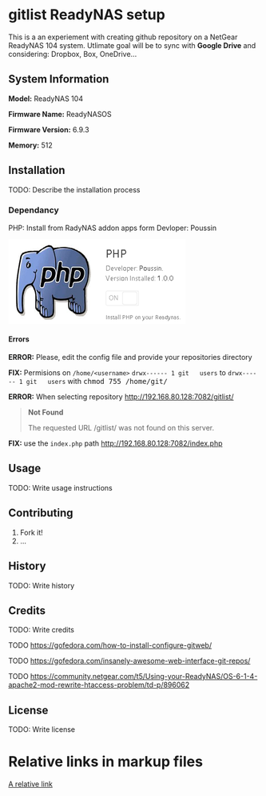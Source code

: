 # gitlist ReadyNAS setup

This is a an experiement with creating github repository on a NetGear ReadyNAS 104 system. Utlimate goal will be to sync with **Google Drive** and considering: Dropbox, Box, OneDrive...

## System Information

**Model:** ReadyNAS 104

**Firmware Name:** ReadyNASOS

**Firmware Version:** 6.9.3

 **Memory:** 512

## Installation

TODO: Describe the installation process

### Dependancy

PHP: Install from RadyNAS addon apps form Devloper: Poussin

![php](images/2018/06/php.png)

#### Errors

**ERROR:** Please, edit the config file and provide your repositories directory

**FIX:** Permisions on `/home/<username>`  `drwx------ 1 git   users` to `drwx------ 1 git   users` with <kbd>chmod 755 /home/git/</kbd>

**ERROR:** When selecting repository http://192.168.80.128:7082/gitlist/
> **Not Found**
>
> The requested URL /gitlist/ was not found on this server.

**FIX:** use the `index.php` path http://192.168.80.128:7082/index.php

## Usage

TODO: Write usage instructions

## Contributing

1. Fork it!
2. ...

## History

TODO: Write history

## Credits

TODO: Write credits

TODO https://gofedora.com/how-to-install-configure-gitweb/

TODO https://gofedora.com/insanely-awesome-web-interface-git-repos/

TODO https://community.netgear.com/t5/Using-your-ReadyNAS/OS-6-1-4-apache2-mod-rewrite-htaccess-problem/td-p/896062

## License

TODO: Write license

# Relative links in markup files

[A relative link](readyNAS_Dev.md)
